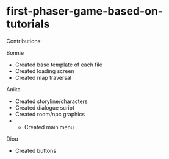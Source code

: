 # first-phaser-game-based-on-tutorials
Contributions: 

Bonnie
- Created base template of each file
- Created loading screen
- Created map traversal

Anika
- Created storyline/characters
- Created dialogue script
- Created room/npc graphics
- - Created main menu

Diou
- Created buttons

